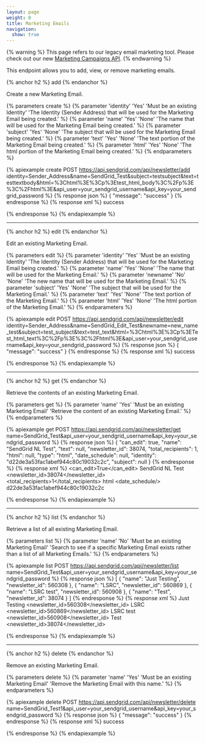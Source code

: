 ```yaml
---
layout: page
weight: 0
title: Marketing Emails
navigation:
  show: true
---
```

{% warning %}
This page refers to our legacy email marketing tool. Please check out our new <a href="{{root_url}}/API_Reference/Marketing_Campaigns/index.html">Marketing Campaigns API</a>.
{% endwarning %}


This endpoint allows you to add, view, or remove marketing emails.

{% anchor h2 %}
add
{% endanchor %}

Create a new Marketing Email.


{% parameters create %}
 {% parameter 'identity' 'Yes' 'Must be an existing Identity' 'The Identity (Sender Address) that will be used for the Marketing Email being created.' %}
 {% parameter 'name' 'Yes' 'None' 'The name that will be used for the Marketing Email being created.' %}
 {% parameter 'subject' 'Yes' 'None' 'The subject that will be used for the Marketing Email being created.' %}
 {% parameter 'text' 'Yes' 'None' 'The text portion of the Marketing Email being created.' %}
 {% parameter 'html' 'Yes' 'None' 'The html portion of the Marketing Email being created.' %}
{% endparameters %}


{% apiexample create POST https://api.sendgrid.com/api/newsletter/add identity=Sender_Address&name=SendGrid_Test&subject=testsubject&text=testtextbody&html=%3Chtml%3E%3Cp%3Etest_html_body%3C%2Fp%3E%3C%2Fhtml%3E&api_user=your_sendgrid_username&api_key=your_sendgrid_password %}
  {% response json %}
{
  "message": "success"
}
  {% endresponse %}
  {% response xml %}
<result>
   <message>success</message>
</result>

  {% endresponse %}
{% endapiexample %}

* * * * *

{% anchor h2 %}
edit
{% endanchor %}

Edit an existing Marketing Email.


{% parameters edit %}
 {% parameter 'identity' 'Yes' 'Must be an existing Identity' 'The Identity (Sender Address) that will be used for the Marketing Email being created.' %}
 {% parameter 'name' 'Yes' 'None' 'The name that will be used for the Marketing Email.' %}
 {% parameter 'newname' 'No' 'None' 'The new name that will be used for the Marketing Email.' %}
 {% parameter 'subject' 'Yes' 'None' 'The subject that will be used for the Marketing Email.' %}
 {% parameter 'text' 'Yes' 'None' 'The text portion of the Marketing Email.' %}
 {% parameter 'html' 'Yes' 'None' 'The html portion of the Marketing Email.' %}
{% endparameters %}


{% apiexample edit POST https://api.sendgrid.com/api/newsletter/edit identity=Sender_Address&name=SendGrid_Edit_Test&newname=new_name_test&subject=test_subject&text=test_text&html=%3Chtml%3E%3Cp%3ETest_html_text%3C%2Fp%3E%3C%2Fhtml%3E&api_user=your_sendgrid_username&api_key=your_sendgrid_password %}
  {% response json %}
{
  "message": "success"
}
  {% endresponse %}
  {% response xml %}
<result>
   <message>success</message>
</result>

  {% endresponse %}
{% endapiexample %}

* * * * *

{% anchor h2 %}
get
{% endanchor %}

Retrieve the contents of an existing Marketing Email.


{% parameters get %}
 {% parameter 'name' 'Yes' 'Must be an existing Marketing Email' 'Retrieve the content of an existing Marketing Email.' %}
{% endparameters %}


{% apiexample get POST https://api.sendgrid.com/api/newsletter/get name=SendGrid_Test&api_user=your_sendgrid_username&api_key=your_sendgrid_password %}
  {% response json %}
{
  "can_edit": true,
  "name": "SendGrid NL Test",
  "text": null,
  "newsletter_id": 38074,
  "total_recipients": 1,
  "html": null,
  "type": "html",
  "date_schedule": null,
  "identity": "d22de3a53fac1abef944c80c19032c2c",
  "subject": null
}
  {% endresponse %}
  {% response xml %}
<newsletter>
   <can_edit>True</can_edit>
   <name>SendGrid NL Test</name>
   <text/>
   <newsletter_id>38074</newsletter_id>
   <total_recipients>1</total_recipients>
   <type>html</type>
   <date_schedule/>
   <identity>d22de3a53fac1abef944c80c19032c2c</identity>
   <subject/>
</newsletter>

  {% endresponse %}
{% endapiexample %}

* * * * *

{% anchor h2 %}
list
{% endanchor %}

Retrieve a list of all existing Marketing Email.


{% parameters list %}
 {% parameter 'name' 'No' 'Must be an existing Marketing Email' 'Search to see if a specific Marketing Email exists rather than a list of all Marketing Emails.' %}
{% endparameters %}


{% apiexample list POST https://api.sendgrid.com/api/newsletter/list name=SendGrid_Test&api_user=your_sendgrid_username&api_key=your_sendgrid_password %}
  {% response json %}
[
  {
    "name": "Just Testing",
    "newsletter_id": 560308
  },
  {
    "name": "LSRC",
    "newsletter_id": 560869
  },
  {
    "name": "LSRC test",
    "newsletter_id": 560908
  },
  {
    "name": "Test",
    "newsletter_id": 38074
  }
]
  {% endresponse %}
  {% response xml %}
<newsletters>
   <newsletter>
      <name>Just Testing</name>
      <newsletter_id>560308</newsletter_id>
   </newsletter>
   <newsletter>
      <name>LSRC</name>
      <newsletter_id>560869</newsletter_id>
   </newsletter>
   <newsletter>
      <name>LSRC test</name>
      <newsletter_id>560908</newsletter_id>
   </newsletter>
   <newsletter>
      <name>Test</name>
      <newsletter_id>38074</newsletter_id>
   </newsletter>
</newsletters>

  {% endresponse %}
{% endapiexample %}

* * * * *

{% anchor h2 %}
delete
{% endanchor %}

Remove an existing Marketing Email.


{% parameters delete %}
 {% parameter 'name' 'Yes' 'Must be an existing Marketing Email' 'Remove the Marketing Email with this name.' %}
{% endparameters %}


{% apiexample delete POST https://api.sendgrid.com/api/newsletter/delete name=SendGrid_Test1&api_user=your_sendgrid_username&api_key=your_sendgrid_password %}
  {% response json %}
{
  "message": "success"
}
  {% endresponse %}
  {% response xml %}
<result>
   <message>success</message>
</result>

  {% endresponse %}
{% endapiexample %}
